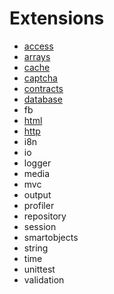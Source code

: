 # Extensions #

+ [access](access)
+ [arrays](arrays)
+ [cache](cache)
+ [captcha](captcha)
+ [contracts](contracts)
+ [database](database)
+ fb
+ [html](html)
+ [http](http)
+ i8n
+ io
+ logger
+ media
+ mvc
+ output
+ profiler
+ repository
+ session
+ smartobjects
+ string
+ time
+ unittest
+ validation
